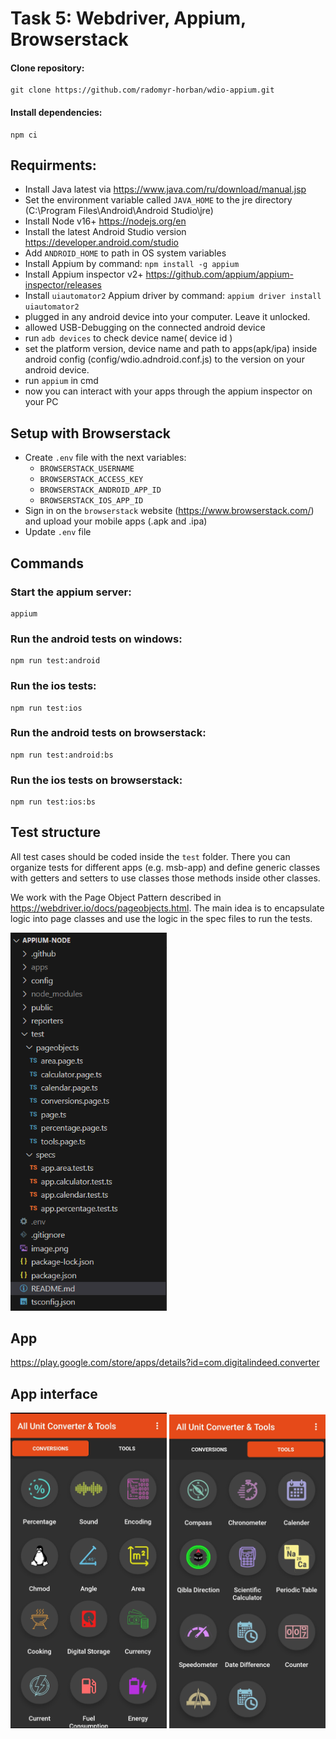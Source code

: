 # Task 5: Webdriver, Appium, Browserstack

#### Clone repository:

    git clone https://github.com/radomyr-horban/wdio-appium.git

#### Install dependencies:

    npm ci

## Requirments:

- Install Java latest via https://www.java.com/ru/download/manual.jsp
- Set the environment variable called `JAVA_HOME` to the jre directory (C:\Program Files\Android\Android Studio\jre\)
- Install Node v16+ https://nodejs.org/en
- Install the latest Android Studio version https://developer.android.com/studio
- Add `ANDROID_HOME` to path in OS system variables
- Install Appium by command: `npm install -g appium`
- Install Appium inspector v2+ https://github.com/appium/appium-inspector/releases
- Install `uiautomator2` Appium driver by command: `appium driver install uiautomator2`
- plugged in any android device into your computer. Leave it unlocked.
- allowed USB-Debugging on the connected android device
- run `adb devices` to check device name( device id )
- set the platform version, device name and path to apps(apk/ipa) inside android config (config/wdio.adndroid.conf.js) to the version on your android device.
- run `appium` in cmd
- now you can interact with your apps through the appium inspector on your PC

## Setup with Browserstack

- Create `.env` file with the next variables:
  - `BROWSERSTACK_USERNAME`
  - `BROWSERSTACK_ACCESS_KEY`
  - `BROWSERSTACK_ANDROID_APP_ID`
  - `BROWSERSTACK_IOS_APP_ID`
- Sign in on the `browserstack` website (https://www.browserstack.com/) and upload your mobile apps (.apk and .ipa)
- Update `.env` file

## Commands

### Start the appium server:

    appium

### Run the android tests on windows:

    npm run test:android

### Run the ios tests:

    npm run test:ios

### Run the android tests on browserstack:

    npm run test:android:bs

### Run the ios tests on browserstack:

    npm run test:ios:bs

## Test structure

All test cases should be coded inside the `test` folder. There you can organize tests for different apps (e.g. msb-app) and define generic classes with getters and setters to use classes those methods inside other classes.

We work with the Page Object Pattern described in <https://webdriver.io/docs/pageobjects.html>. The main idea is to encapsulate logic into page classes and use the logic in the spec files to run the tests.

<img src="./public/folder-structure.png" width="250" alt="Folder Structure">

## App

https://play.google.com/store/apps/details?id=com.digitalindeed.converter

## App interface

<img src="./public/interface-conversions.jpg" width="250" alt="interface-conversions">
<img src="./public/interface-tools.jpg" width="250" alt="interface-conversions">
